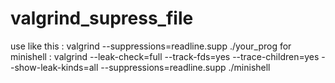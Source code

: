 # valgrind_supress_file
use like this : valgrind --suppressions=readline.supp ./your_prog
for minishell : valgrind --leak-check=full --track-fds=yes --trace-children=yes --show-leak-kinds=all --suppressions=readline.supp ./minishell
